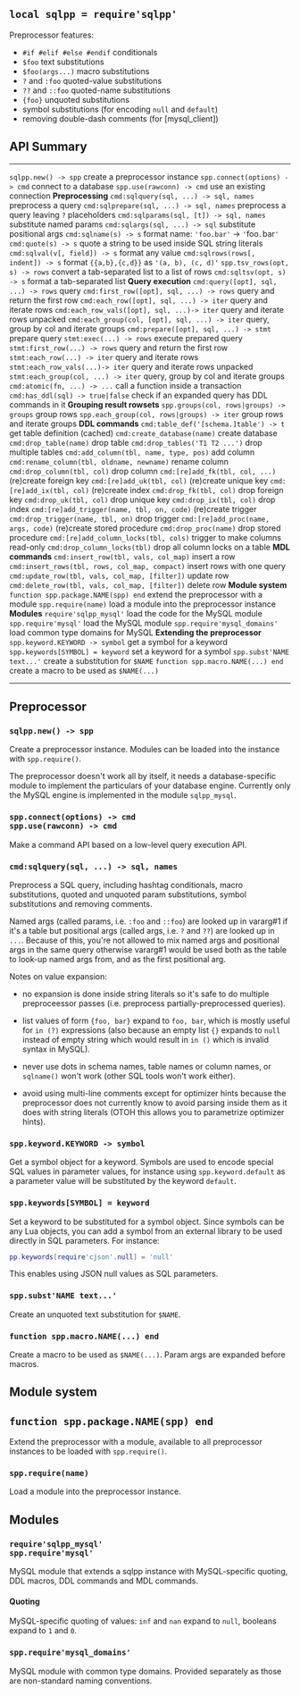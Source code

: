 
## `local sqlpp = require'sqlpp'`

Preprocessor features:

 * `#if #elif #else #endif` conditionals
 * `$foo` text substitutions
 * `$foo(args...)` macro substitutions
 * `?` and `:foo` quoted-value substitutions
 * `??` and `::foo` quoted-name substitutions
 * `{foo}` unquoted substitutions
 * symbol substitutions (for encoding `null` and `default`)
 * removing double-dash comments (for [mysql_client])

## API Summary
----------------------------------------------- ------------------------------
`sqlpp.new() -> spp`                            create a preprocessor instance
`spp.connect(options) -> cmd`                   connect to a database
`spp.use(rawconn) -> cmd`                       use an existing connection
__Preprocessing__
`cmd:sqlquery(sql, ...) -> sql, names`          preprocess a query
`cmd:sqlprepare(sql, ...) -> sql, names`        preprocess a query leaving `?` placeholders
`cmd:sqlparams(sql, [t]) -> sql, names`         substitute named params
`cmd:sqlargs(sql, ...) -> sql`                  substitute positional args
`cmd:sqlname(s) -> s`                           format name: `'foo.bar'` -> `'`foo`.`bar`'`
`cmd:quote(s) -> s`                             quote a string to be used inside SQL string literals
`cmd:sqlval(v[, field]) -> s`                   format any value
`cmd:sqlrows(rows[, indent]) -> s`              format `{{a,b},{c,d}}` as `'(a, b), (c, d)'`
`spp.tsv_rows(opt, s) -> rows`                  convert a tab-separated list to a list of rows
`cmd:sqltsv(opt, s) -> s`                       format a tab-separated list
__Query execution__
`cmd:query([opt], sql, ...) -> rows`            query
`cmd:first_row([opt], sql, ...) -> rows`        query and return the first row
`cmd:each_row([opt], sql, ...) -> iter`         query and iterate rows
`cmd:each_row_vals([opt], sql, ...)-> iter`     query and iterate rows unpacked
`cmd:each_group(col, [opt], sql, ...) -> iter`  query, group by col and iterate groups
`cmd:prepare([opt], sql, ...) -> stmt`          prepare query
`stmt:exec(...) -> rows`                        execute prepared query
`stmt:first_row(...) -> rows`                   query and return the first row
`stmt:each_row(...) -> iter`                    query and iterate rows
`stmt:each_row_vals(...)-> iter`                query and iterate rows unpacked
`stmt:each_group(col, ...) -> iter`             query, group by col and iterate groups
`cmd:atomic(fn, ...) -> ...`                    call a function inside a transaction
`cmd:has_ddl(sql) -> true|false`                check if an expanded query has DDL commands in it
__Grouping result rowsets__
`spp.groups(col, rows|groups) -> groups`        group rows
`spp.each_group(col, rows|groups) -> iter`      group rows and iterate groups
__DDL commands__
`cmd:table_def('[schema.]table') -> t`          get table definition (cached)
`cmd:create_database(name)`                     create database
`cmd:drop_table(name)`                          drop table
`cmd:drop_tables('T1 T2 ...')`                  drop multiple tables
`cmd:add_column(tbl, name, type, pos)`          add column
`cmd:rename_column(tbl, oldname, newname)`      rename column
`cmd:drop_column(tbl, col)`                     drop column
`cmd:[re]add_fk(tbl, col, ...)`                 (re)create foreign key
`cmd:[re]add_uk(tbl, col)`                      (re)create unique key
`cmd:[re]add_ix(tbl, col)`                      (re)create index
`cmd:drop_fk(tbl, col)`                         drop foreign key
`cmd:drop_uk(tbl, col)`                         drop unique key
`cmd:drop_ix(tbl, col)`                         drop index
`cmd:[re]add_trigger(name, tbl, on, code)`      (re)create trigger
`cmd:drop_trigger(name, tbl, on)`               drop trigger
`cmd:[re]add_proc(name, args, code)`            (re)create stored procedure
`cmd:drop_proc(name)`                           drop stored procedure
`cmd:[re]add_column_locks(tbl, cols)`           trigger to make columns read-only
`cmd:drop_column_locks(tbl)`                    drop all column locks on a table
__MDL commands__
`cmd:insert_row(tbl, vals, col_map)`            insert a row
`cmd:insert_rows(tbl, rows, col_map, compact)`  insert rows with one query
`cmd:update_row(tbl, vals, col_map, [filter])`  update row
`cmd:delete_row(tbl, vals, col_map, [filter])`  delete row
__Module system__
`function spp.package.NAME(spp) end`            extend the preprocessor with a module
`spp.require(name)`                             load a module into the preprocessor instance
__Modules__
`require'sqlpp_mysql'`                          load the code for the MySQL module
`spp.require'mysql'`                            load the MySQL module
`spp.require'mysql_domains'`                    load common type domains for MySQL
__Extending the preprocessor__
`spp.keyword.KEYWORD -> symbol`                 get a symbol for a keyword
`spp.keywords[SYMBOL] = keyword`                set a keyword for a symbol
`spp.subst'NAME text...'`                       create a substitution for `$NAME`
`function spp.macro.NAME(...) end`              create a macro to be used as `$NAME(...)`
----------------------------------------------- ------------------------------

## Preprocessor

### `sqlpp.new() -> spp`

Create a preprocessor instance. Modules can be loaded into the instance
with `spp.require()`.

The preprocessor doesn't work all by itself, it needs a database-specific
module to implement the particulars of your database engine. Currently only
the MySQL engine is implemented in the module `sqlpp_mysql`.

### `spp.connect(options) -> cmd` <br> `spp.use(rawconn) -> cmd`

Make a command API based on a low-level query execution API.

### `cmd:sqlquery(sql, ...) -> sql, names`

Preprocess a SQL query, including hashtag conditionals, macro substitutions,
quoted and unquoted param substitutions, symbol substitutions and removing
comments.

Named args (called params, i.e. `:foo` and `::foo`) are looked up in vararg#1
if it's a table but positional args (called args, i.e. `?` and `??`) are
looked up in `...`. Because of this, you're not allowed to mix named args
and positional args in the same query otherwise vararg#1 would be used both
as the table to look-up named args from, and as the first positional arg.

Notes on value expansion:

  * no expansion is done inside string literals so it's safe to do multiple
  preproceessor passes (i.e. preprocess partially-preprocessed queries).

  * list values of form `{foo, bar}` expand to `foo, bar`, which is mostly
  useful for `in (?)` expressions (also because an empty list `{}` expands
  to `null` instead of empty string which would result in `in ()` which is
  invalid syntax in MySQL).

  * never use dots in schema names, table names or column names,
  or `sqlname()` won't work (other SQL tools won't work either).

  * avoid using multi-line comments except for optimizer hints because
  the preprocessor does not currently know to avoid parsing inside them
  as it does with string literals (OTOH this allows you to parametrize
  optimizer hints).

### `spp.keyword.KEYWORD -> symbol`

Get a symbol object for a keyword. Symbols are used to encode special SQL
values in parameter values, for instance using `spp.keyword.default`
as a parameter value will be substituted by the keyword `default`.

### `spp.keywords[SYMBOL] = keyword`

Set a keyword to be substituted for a symbol object. Since symbols can be
any Lua objects, you can add a symbol from an external library to be used
directly in SQL parameters. For instance:

```lua
pp.keywords[require'cjson'.null] = 'null'
```

This enables using JSON null values as SQL parameters.

### `spp.subst'NAME text...'`

Create an unquoted text substitution for `$NAME`.

### `function spp.macro.NAME(...) end`

Create a macro to be used as `$NAME(...)`. Param args are expanded before
macros.

## Module system

## `function spp.package.NAME(spp) end`

Extend the preprocessor with a module, available to all preprocessor
instances to be loaded with `spp.require()`.

### `spp.require(name)`

Load a module into the preprocessor instance.

## Modules

### `require'sqlpp_mysql'` <br> `spp.require'mysql'`

MySQL module that extends a sqlpp instance with MySQL-specific quoting,
DDL macros, DDL commands and MDL commands.

#### Quoting

MySQL-specific quoting of values: `inf` and `nan` expand to `null`,
booleans expand to `1` and `0`.

### `spp.require'mysql_domains'`

MySQL module with common type domains. Provided separately as those are
non-standard naming conventions.

